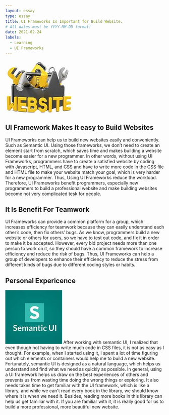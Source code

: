 ```yaml
---
layout: essay
type: essay
title: UI Frameworks Is Important for Build Website.
# All dates must be YYYY-MM-DD format!
date: 2021-02-24
labels: 
  - Learning
  - UI Frameworks
---
```

<img class="ui image" src="../images/website.jpeg">

## UI Framework Makes It easy to Build Websites
UI Frameworks can help us to build new websites easily and conveniently. Such as Semantic UI. Using those frameworks, we don’t need to create an element start from scratch, which saves time and makes building a website become easier for a new programmer. In other words, without using UI Frameworks, programmers have to create a satisfied website by coding with Javascript, HTML, and CSS and have to write more code in the CSS file and HTML file to make your website match your goal, which is very harder for a new programmer. Thus, Using UI Frameworks reduce the workload. Therefore, UI Frameworks benefit programmers, especially new programmers to build a professional website and make building websites become not very complicated tesk for people. 

## It Is Benefit For Teamwork
UI Frameworks can provide a common platform for a group,  which increases efficiency for teamwork because they can easily understand each other’s code, then fix others’ bugs. As we know, programmers build a new website or others for users, so we have to test out code, and fix it in order to make it be accepted. However, every bid project needs more than one person to work on it, so they should have a common framework to increase efficiency and reduce the risk of bugs. Thus, UI Frameworks can help a group of developers to enhance their efficiency to reduce the stress from different kinds of bugs due to different coding styles or habits.
## Personal Expericence
<img class="ui image" src="../images/UI.jpeg">
After working with semantic UI, I realized that even though not having to write much code in CSS files, it is not as easy as I thought. For example, when I started using it, I spent a lot of time figuring out which elements or containers would help me to build a new website. Fortunately, semantic UI is designed as a natural language, which helps us understand and find what we need as quickly as possible.  In general, using a UI framework helps us draw on the best experiences of others and prevents us from wasting time doing the wrong things or exploring. It also needs takes time to get familiar with the UI framework, which is like a library, and while we can't read every book in the library, we should know where it is when we need it. Besides, reading more books in this library can help us get familiar with it. If you are familiar with it, it is really good for us to build a more professional, more beautiful new website.
